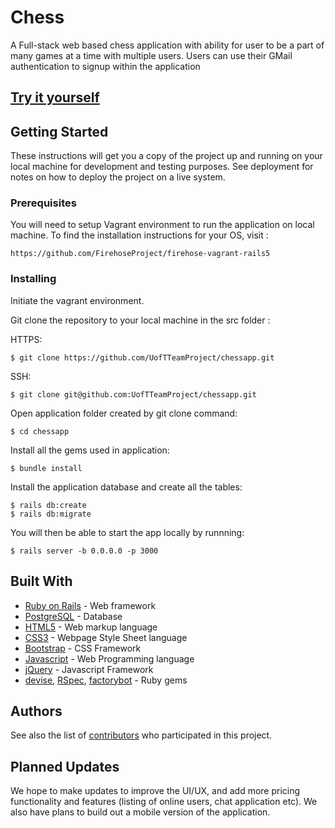 # Chess

A Full-stack web based chess application with ability for user to be a part of many games at a time with multiple users. Users can use their GMail authentication to signup within the application

## [Try it yourself](https://uoftchessapp.herokuapp.com/) 


## Getting Started

These instructions will get you a copy of the project up and running on your local machine for development and testing purposes. See deployment for notes on how to deploy the project on a live system.

### Prerequisites

You will need to setup Vagrant environment to run the application on local machine. To find the installation instructions for your OS, visit :

```
https://github.com/FirehoseProject/firehose-vagrant-rails5
```
### Installing

Initiate the vagrant environment.

Git clone the repository to your local machine in the src folder :

HTTPS:
```
$ git clone https://github.com/UofTTeamProject/chessapp.git
```

SSH:

```
$ git clone git@github.com:UofTTeamProject/chessapp.git
```

Open application folder created by git clone command:

```
$ cd chessapp
```

Install all the gems used in application:

```
$ bundle install
```

Install the application database and create all the tables:

```
$ rails db:create
$ rails db:migrate
```

You will then be able to start the app locally by runnning:

```
$ rails server -b 0.0.0.0 -p 3000
```

## Built With

* [Ruby on Rails](https://rubyonrails.org/) - Web framework
* [PostgreSQL](https://www.postgresql.org/) - Database
* [HTML5](https://en.wikipedia.org/wiki/HTML5) - Web markup language
* [CSS3](http://www.css3.info/) - Webpage Style Sheet language
* [Bootstrap](https://getbootstrap.com/) - CSS Framework
* [Javascript](https://www.javascript.com/) - Web Programming language
* [jQuery](https://jquery.com/) - Javascript Framework
* [devise](https://github.com/heartcombo/devise), [RSpec](https://rspec.info/), [factorybot](https://github.com/thoughtbot/factory_bot) - Ruby gems

## Authors

See also the list of [contributors](https://github.com/UofTTeamProject/chessapp/graphs/contributors) who participated in this project.

## Planned Updates

We hope to make updates to improve the UI/UX, and add more pricing functionality and features (listing of online users, chat application etc). We also have plans to build out a mobile version of the application. 
